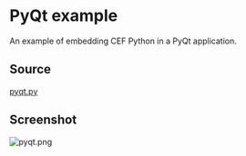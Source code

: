 # PyQt example #

An example of embedding CEF Python in a PyQt application.

## Source ##

[pyqt.py](../blob/master/cefpython/cef3/windows/binaries_32bit/pyqt.py)

## Screenshot ##

![pyqt.png](images/pyqt.png)